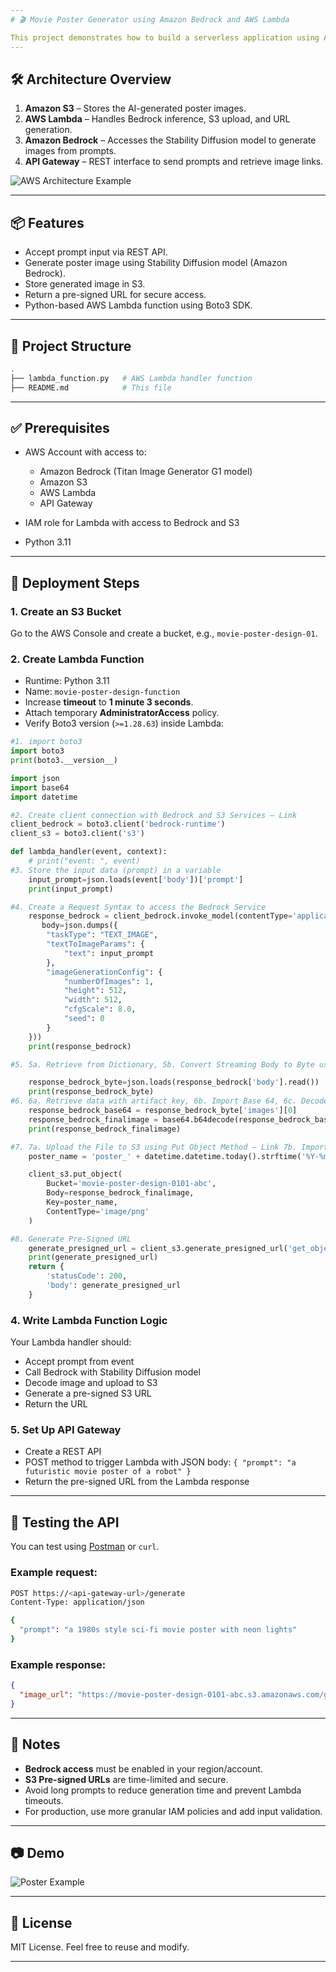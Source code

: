 ```yaml
---
# 🎬 Movie Poster Generator using Amazon Bedrock and AWS Lambda

This project demonstrates how to build a serverless application using AWS Lambda and Amazon Bedrock to generate AI-based movie poster designs. The posters are created using the **Stability Diffusion model** hosted on Amazon Bedrock and stored in an Amazon S3 bucket. The application exposes a REST API (via API Gateway) that accepts a prompt, generates an image, stores it, and returns a pre-signed URL to access the image.
---
```


## 🛠️ Architecture Overview

1. **Amazon S3** – Stores the AI-generated poster images.
2. **AWS Lambda** – Handles Bedrock inference, S3 upload, and URL generation.
3. **Amazon Bedrock** – Accesses the Stability Diffusion model to generate images from prompts.
4. **API Gateway** – REST interface to send prompts and retrieve image links.

![AWS Architecture Example](https://movie-poster-design-0101-abc.s3.us-east-1.amazonaws.com/Movie+Poster+Design+-+GenAI.png)

---

## 📦 Features

- Accept prompt input via REST API.
- Generate poster image using Stability Diffusion model (Amazon Bedrock).
- Store generated image in S3.
- Return a pre-signed URL for secure access.
- Python-based AWS Lambda function using Boto3 SDK.

---

## 📁 Project Structure

```bash
.
├── lambda_function.py   # AWS Lambda handler function
├── README.md            # This file
```

---

## ✅ Prerequisites

- AWS Account with access to:

  - Amazon Bedrock (Titan Image Generator G1 model)
  - Amazon S3
  - AWS Lambda
  - API Gateway

- IAM role for Lambda with access to Bedrock and S3
- Python 3.11

---

## 🚀 Deployment Steps

### 1. Create an S3 Bucket

Go to the AWS Console and create a bucket, e.g., `movie-poster-design-01`.

### 2. Create Lambda Function

- Runtime: Python 3.11
- Name: `movie-poster-design-function`
- Increase **timeout** to **1 minute 3 seconds**.
- Attach temporary **AdministratorAccess** policy.
- Verify Boto3 version (`>=1.28.63`) inside Lambda:

```python
#1. import boto3
import boto3
print(boto3.__version__)

import json
import base64
import datetime

#2. Create client connection with Bedrock and S3 Services – Link
client_bedrock = boto3.client('bedrock-runtime')
client_s3 = boto3.client('s3')

def lambda_handler(event, context):
    # print("event: ", event)
#3. Store the input data (prompt) in a variable
    input_prompt=json.loads(event['body'])['prompt']
    print(input_prompt)

#4. Create a Request Syntax to access the Bedrock Service
    response_bedrock = client_bedrock.invoke_model(contentType='application/json', accept='application/json',modelId='amazon.titan-image-generator-v2:0',
       body=json.dumps({
        "taskType": "TEXT_IMAGE",
        "textToImageParams": {
            "text": input_prompt
        },
        "imageGenerationConfig": {
            "numberOfImages": 1,
            "height": 512,
            "width": 512,
            "cfgScale": 8.0,
            "seed": 0
        }
    }))
    print(response_bedrock)

#5. 5a. Retrieve from Dictionary, 5b. Convert Streaming Body to Byte using json load 5c. Print

    response_bedrock_byte=json.loads(response_bedrock['body'].read())
    print(response_bedrock_byte)
#6. 6a. Retrieve data with artifact key, 6b. Import Base 64, 6c. Decode from Base64
    response_bedrock_base64 = response_bedrock_byte['images'][0]
    response_bedrock_finalimage = base64.b64decode(response_bedrock_base64)
    print(response_bedrock_finalimage)

#7. 7a. Upload the File to S3 using Put Object Method – Link 7b. Import datetime 7c. Generate the image name to be stored in S3 - Link
    poster_name = 'poster_' + datetime.datetime.today().strftime('%Y-%m-%d-%H-%M-%S') + '.png'

    client_s3.put_object(
        Bucket='movie-poster-design-0101-abc',
        Body=response_bedrock_finalimage,
        Key=poster_name,
        ContentType='image/png'
    )

#8. Generate Pre-Signed URL
    generate_presigned_url = client_s3.generate_presigned_url('get_object', Params={'Bucket':'movie-poster-design-0101-abc','Key':poster_name}, ExpiresIn=3600)
    print(generate_presigned_url)
    return {
        'statusCode': 200,
        'body': generate_presigned_url
    }
```

### 4. Write Lambda Function Logic

Your Lambda handler should:

- Accept prompt from event
- Call Bedrock with Stability Diffusion model
- Decode image and upload to S3
- Generate a pre-signed S3 URL
- Return the URL

### 5. Set Up API Gateway

- Create a REST API
- POST method to trigger Lambda with JSON body: `{ "prompt": "a futuristic movie poster of a robot" }`
- Return the pre-signed URL from the Lambda response

---

## 🔁 Testing the API

You can test using [Postman](https://www.postman.com/) or `curl`.

### Example request:

```bash
POST https://<api-gateway-url>/generate
Content-Type: application/json

{
  "prompt": "a 1980s style sci-fi movie poster with neon lights"
}
```

### Example response:

```json
{
  "image_url": "https://movie-poster-design-0101-abc.s3.amazonaws.com/generated/abc123.jpg?X-Amz-SecurityToken=..."
}
```

---

## 📌 Notes

- **Bedrock access** must be enabled in your region/account.
- **S3 Pre-signed URLs** are time-limited and secure.
- Avoid long prompts to reduce generation time and prevent Lambda timeouts.
- For production, use more granular IAM policies and add input validation.

---

## 📷 Demo

![Poster Example](https://movie-poster-design-0101-abc.s3.us-east-1.amazonaws.com/poster_2025-07-06-07-06-38.png)

---

## 🧾 License

MIT License. Feel free to reuse and modify.

---
